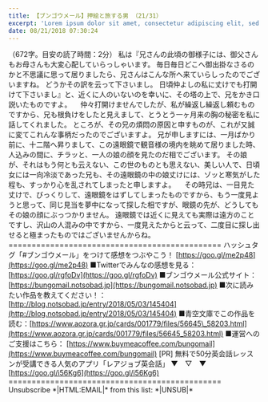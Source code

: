 ```yaml
---
title: 【ブンゴウメール】押絵と旅する男 （21/31）
excerpt: 'Lorem ipsum dolor sit amet, consectetur adipiscing elit, sed do eiusmod tempor incididunt ut labore et dolore magna aliqua. Praesent elementum facilisis leo vel fringilla est ullamcorper eget. At imperdiet dui accumsan sit amet nulla facilisi morbi tempus.'
date: 08/21/2018 07:30:24
---
```


（672字。目安の読了時間：2分） 私は『兄さんの此頃の御様子には、御父さんもお母さんも大変心配していらっしゃいます。 毎日毎日どこへ御出掛なさるのかと不思議に思って居りましたら、兄さんはこんな所へ来ていらしったのでございますね。 どうかその訳を云って下さいまし。 日頃仲よしの私に丈けでも打開けて下さいまし』と、近くに人のいないのを幸いに、その塔の上で、兄をかき口説いたものですよ。 　仲々打開けませんでしたが、私が繰返し繰返し頼むものですから、兄も根負けをしたと見えまして、とうとう一ヶ月来の胸の秘密を私に話してくれました。 ところが、その兄の煩悶の原因と申すものが、これが又誠に変てこれんな事柄だったのでございますよ。 兄が申しますには、一月ばかり前に、十二階へ昇りまして、この遠眼鏡で観音様の境内を眺めて居りました時、人込みの間に、チラッと、一人の娘の顔を見たのだ相でございます。 その娘が、それはもう何とも云えない、この世のものとも思えない、美しい人で、日頃女には一向冷淡であった兄も、その遠眼鏡の中の娘丈けには、ゾッと寒気がした程も、すっかり心を乱されてしまったと申しますよ。 　その時兄は、一目見た丈けで、びっくりして、遠眼鏡をはずしてしまったものですから、もう一度見ようと思って、同じ見当を夢中になって探した相ですが、眼鏡の先が、どうしてもその娘の顔にぶっつかりません。 遠眼鏡では近くに見えても実際は遠方のことですし、沢山の人混みの中ですから、一度見えたからと云って、二度目に探し出せると極まったものではございませんからね。 ============================================== ハッシュタグ「#ブンゴウメール」をつけて感想をつぶやこう！ [https://goo.gl/me2p48](https://goo.gl/me2p48) ■Twitterでみんなの感想を見る：[https://goo.gl/rgfoDv](https://goo.gl/rgfoDv) ■ブンゴウメール公式サイト：[https://bungomail.notsobad.jp](https://bungomail.notsobad.jp) ■次に読みたい作品を教えてください！：[http://blog.notsobad.jp/entry/2018/05/03/145404](http://blog.notsobad.jp/entry/2018/05/03/145404) ■青空文庫でこの作品を読む：[https://www.aozora.gr.jp/cards/001779/files/56645\_58203.html](https://www.aozora.gr.jp/cards/001779/files/56645_58203.html) ■運営へのご支援はこちら： [https://www.buymeacoffee.com/bungomail](https://www.buymeacoffee.com/bungomail) \[PR\] 無料で50分英会話レッスンが受講できる人気のアプリ「レアジョブ英会話」 ▼　▽　▼ [https://goo.gl/i56Kg6](https://goo.gl/i56Kg6) ============================================== Unsubscribe \*|HTML:EMAIL|\* from this list: \*|UNSUB|\*